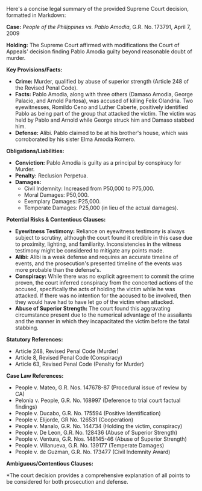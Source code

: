 Here's a concise legal summary of the provided Supreme Court decision, formatted in Markdown:

**Case:** *People of the Philippines vs. Pablo Amodia*, G.R. No. 173791, April 7, 2009

**Holding:**  The Supreme Court affirmed with modifications the Court of Appeals' decision finding Pablo Amodia guilty beyond reasonable doubt of murder.

**Key Provisions/Facts:**

*   **Crime:** Murder, qualified by abuse of superior strength (Article 248 of the Revised Penal Code).
*   **Facts:** Pablo Amodia, along with three others (Damaso Amodia, George Palacio, and Arnold Partosa), was accused of killing Felix Olandria.  Two eyewitnesses, Romildo Ceno and Luther Caberte, positively identified Pablo as being part of the group that attacked the victim. The victim was held by Pablo and Arnold while George struck him and Damaso stabbed him.
*   **Defense:** Alibi. Pablo claimed to be at his brother's house, which was corroborated by his sister Elma Amodia Romero.

**Obligations/Liabilities:**

*   **Conviction:** Pablo Amodia is guilty as a principal by conspiracy for Murder.
*   **Penalty:** Reclusion Perpetua.
*   **Damages:**
    *   Civil Indemnity: Increased from P50,000 to P75,000.
    *   Moral Damages: P50,000.
    *   Exemplary Damages: P25,000.
    *   Temperate Damages: P25,000 (in lieu of the actual damages).

**Potential Risks & Contentious Clauses:**

*   **Eyewitness Testimony:** Reliance on eyewitness testimony is always subject to scrutiny, although the court found it credible in this case due to proximity, lighting, and familiarity.  Inconsistencies in the witness testimony might be considered to mitigate any points made.
*   **Alibi:** Alibi is a weak defense and requires an accurate timeline of events, and the prosecution's presented timeline of the events was more probable than the defense's.
*   **Conspiracy:**  While there was no explicit agreement to commit the crime proven, the court inferred conspiracy from the concerted actions of the accused, specifically the acts of holding the victim while he was attacked. If there was no intention for the accused to be involved, then they would have had to have let go of the victim when attacked.
*   **Abuse of Superior Strength:**  The court found this aggravating circumstance present due to the numerical advantage of the assailants and the manner in which they incapacitated the victim before the fatal stabbing.

**Statutory References:**

*   Article 248, Revised Penal Code (Murder)
*   Article 8, Revised Penal Code (Conspiracy)
*   Article 63, Revised Penal Code (Penalty for Murder)

**Case Law References:**

*   People v. Mateo, G.R. Nos. 147678-87 (Procedural issue of review by CA)
*   Pelonia v. People, G.R. No. 168997 (Deference to trial court factual findings)
*   People v. Ducabo, G.R. No. 175594 (Positive Identification)
*   People v. Elijorde, GR No. 126531 (Cooperation)
*   People v. Manalo, G.R. No. 144734 (Holding the victim, conspiracy)
*   People v. De Leon, G.R. No. 128436 (Abuse of Superior Strength)
*   People v. Ventura, G.R. Nos. 148145-46 (Abuse of Superior Strength)
*   People v. Villanueva, G.R. No. 139177 (Temperate Damages)
*   People v. de Guzman, G.R. No. 173477 (Civil Indemnity Award)

**Ambiguous/Contentious Clauses:**

*The court decision provides a comprehensive explanation of all points to be considered for both prosecution and defense.
